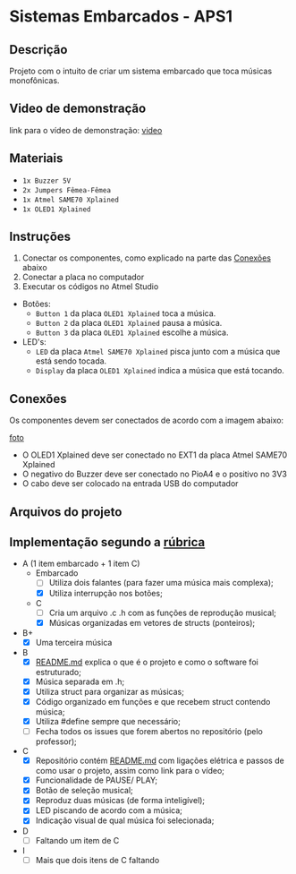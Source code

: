 # Sistemas Embarcados - APS1

## Descrição
Projeto com o intuito de criar um sistema embarcado que toca músicas monofônicas.

## Video de demonstração
link para o vídeo de demonstração: [video](https://drive.google.com/file/d/1a0OLUAmFTtvM-n5WPkaR9ueibLP7DGUu/view?usp=sharing)

## Materiais
- `1x Buzzer 5V`
- `2x Jumpers Fêmea-Fêmea`
- `1x Atmel SAME70 Xplained`
- `1x OLED1 Xplained`

## Instruções
1. Conectar os componentes, como explicado na parte das [Conexões](#Conexões) abaixo
2. Conectar a placa no computador
3. Executar os códigos no Atmel Studio
- Botões:
  - `Button 1` da placa `OLED1 Xplained` toca a música.
  - `Button 2` da placa `OLED1 Xplained` pausa a música.
  - `Button 3` da placa `OLED1 Xplained` escolhe a música.
- LED's:
  - `LED` da placa `Atmel SAME70 Xplained` pisca junto com a música que está sendo tocada.
  - `Display` da placa `OLED1 Xplained` indica a música que está tocando.

## Conexões
Os componentes devem ser conectados de acordo com a imagem abaixo:

[foto](#conexões_aps1.jpg)


- O OLED1 Xplained deve ser conectado no EXT1 da placa Atmel SAME70 Xplained
- O negativo do Buzzer deve ser conectado no PioA4 e o positivo no 3V3
- O cabo deve ser colocado na entrada USB do computador



## Arquivos do projeto



## Implementação segundo a [rúbrica](https://insper.github.io/ComputacaoEmbarcada/APS-1-Musical/)
- A (1 item embarcado + 1 item C)
  - Embarcado
    - [ ] Utiliza dois falantes (para fazer uma música mais complexa);
    - [x] Utiliza interrupção nos botões;
  - C
    - [ ] Cria um arquivo .c .h com as funções de reprodução musical;
    - [x] Músicas organizadas em vetores de structs (ponteiros);

- B+
  - [x] Uma terceira música

- B
  - [x] [README.md](/README.md) explica o que é o projeto e como o software foi estruturado;
  - [x] Música separada em .h;
  - [x] Utiliza struct para organizar as músicas;
  - [x] Código organizado em funções e que recebem struct contendo música;
  - [x] Utiliza #define sempre que necessário;
  - [ ] Fecha todos os issues que forem abertos no repositório (pelo professor);

- C
  - [x] Repositório contém [README.md](/README.md) com ligações elétrica e passos de como usar o projeto, assim como link para o vídeo;
  - [x] Funcionalidade de PAUSE/ PLAY;
  - [x] Botão de seleção musical;
  - [x] Reproduz duas músicas (de forma inteligível);
  - [x] LED piscando de acordo com a música;
  - [x] Indicação visual de qual música foi selecionada;

- D
  - [ ] Faltando um item de C

- I
  - [ ] Mais que dois itens de C faltando
